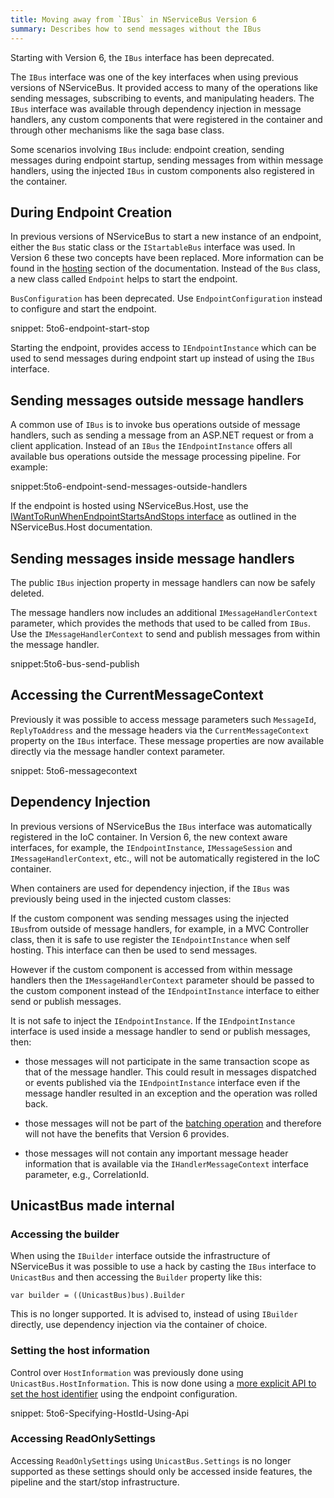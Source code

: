 ```yaml
---
title: Moving away from `IBus` in NServiceBus Version 6
summary: Describes how to send messages without the IBus
---
```


Starting with Version 6, the `IBus` interface has been deprecated.

The `IBus` interface was one of the key interfaces when using previous versions of NServiceBus. It provided access to many of the operations like sending messages, subscribing to events, and manipulating headers. The `IBus` interface was available through dependency injection in message handlers, any custom components that were registered in the container and through other mechanisms like the saga base class.

Some scenarios involving `IBus` include: endpoint creation, sending messages during endpoint startup, sending messages from within message handlers, using the injected `IBus` in custom components also registered in the container. 

## During Endpoint Creation

In previous versions of NServiceBus to start a new instance of an endpoint, either the `Bus` static class or the `IStartableBus` interface was used. In Version 6 these two concepts have been replaced. More information can be found in the [hosting](/nservicebus/hosting/) section of the documentation. Instead of the `Bus` class, a new class called `Endpoint` helps to start the endpoint.

`BusConfiguration` has been deprecated. Use `EndpointConfiguration` instead to configure and start the endpoint. 

snippet: 5to6-endpoint-start-stop

Starting the endpoint, provides access to `IEndpointInstance` which can be used to send messages during endpoint start up instead of using the `IBus` interface.

## Sending messages outside message handlers

A common use of `IBus` is to invoke bus operations outside of message handlers, such as sending a message from an ASP.NET request or from a client application. Instead of an `IBus` the `IEndpointInstance` offers all available bus operations outside the message processing pipeline. For example:

snippet:5to6-endpoint-send-messages-outside-handlers

If the endpoint is hosted using NServiceBus.Host, use the [IWantToRunWhenEndpointStartsAndStops interface](/nservicebus/upgrades/host-6to7.md) as outlined in the NServiceBus.Host documentation.

## Sending messages inside message handlers

The public `IBus` injection property in message handlers can now be safely deleted.

The message handlers now includes an additional `IMessageHandlerContext` parameter, which provides the methods that used to be called from `IBus`. Use the `IMessageHandlerContext` to send and publish messages from within the message handler. 

snippet:5to6-bus-send-publish


## Accessing the CurrentMessageContext

Previously it was possible to access message parameters such `MessageId`, `ReplyToAddress` and the message headers via the `CurrentMessageContext` property on the `IBus` interface. These message properties are now available directly via the message handler context parameter.

snippet: 5to6-messagecontext


## Dependency Injection

In previous versions of NServiceBus the `IBus` interface was automatically registered in the IoC container. In Version 6, the new context aware interfaces, for example, the `IEndpointInstance`, `IMessageSession` and `IMessageHandlerContext`, etc., will not be automatically registered in the IoC container.  

When containers are used for dependency injection, if the `IBus` was previously being used in the injected custom classes:

If the custom component was sending messages using the injected `IBus`from outside of message handlers, for example, in a MVC Controller class, then it is safe to use register the `IEndpointInstance` when self hosting. This interface can then be used to send messages. 

However if the custom component is accessed from within message handlers then the `IMessageHandlerContext` parameter should be passed to the custom component instead of the `IEndpointInstance` interface to either send or publish messages. 

It is not safe to inject the `IEndpointInstance`. If the `IEndpointInstance` interface is used inside a message handler to send or publish messages, then:

- those messages will not participate in the same transaction scope as that of the message handler. This could result in messages dispatched or events published via the `IEndpointInstance` interface even if the message handler resulted in an exception and the operation was rolled back.

- those messages will not be part of the [batching operation](/nservicebus/messaging/batched-dispatch.md) and therefore will not have the benefits that Version 6 provides.

- those messages will not contain any important message header information that is available via the `IHandlerMessageContext` interface parameter, e.g., CorrelationId.  


## UnicastBus made internal


### Accessing the builder

When using the `IBuilder` interface outside the infrastructure of NServiceBus it was possible to use a hack by casting the `IBus` interface to `UnicastBus` and then accessing the `Builder` property like this:

    var builder = ((UnicastBus)bus).Builder

This is no longer supported. It is advised to, instead of using `IBuilder` directly, use dependency injection via the container of choice.


### Setting the host information

Control over `HostInformation` was previously done using `UnicastBus.HostInformation`. This is now done using a [more explicit API to set the host identifier](/nservicebus/hosting/override-hostid.md#how-do-i-override-an-endpoint-host-identifier) using the endpoint configuration. 

snippet: 5to6-Specifying-HostId-Using-Api

### Accessing ReadOnlySettings

Accessing `ReadOnlySettings` using `UnicastBus.Settings` is no longer supported as these settings should only be accessed inside features, the pipeline and the start/stop infrastructure. 
